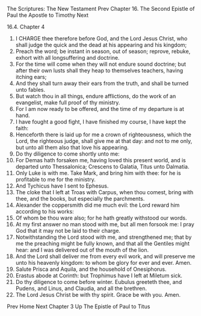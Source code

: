 The Scriptures: The New Testament
Prev
Chapter 16. The Second Epistle of Paul the Apostle to Timothy
Next

16.4. Chapter 4
1. I CHARGE thee therefore before God, and the Lord Jesus Christ, who shall judge the quick and the dead at his appearing and his kingdom;
2. Preach the word; be instant in season, out of season; reprove, rebuke, exhort with all longsuffering and doctrine.
3. For the time will come when they will not endure sound doctrine; but after their own lusts shall they heap to themselves teachers, having itching ears;
4. And they shall turn away their ears from the truth, and shall be turned unto fables.
5. But watch thou in all things, endure afflictions, do the work of an evangelist, make full proof of thy ministry.
6. For I am now ready to be offered, and the time of my departure is at hand.
7. I have fought a good fight, I have finished my course, I have kept the faith:
8. Henceforth there is laid up for me a crown of righteousness, which the Lord, the righteous judge, shall give me at that day: and not to me only, but unto all them also that love his appearing.
9. Do thy diligence to come shortly unto me:
10. For Demas hath forsaken me, having loved this present world, and is departed unto Thessalonica; Crescens to Galatia, Titus unto Dalmatia.
11. Only Luke is with me. Take Mark, and bring him with thee: for he is profitable to me for the ministry.
12. And Tychicus have I sent to Ephesus.
13. The cloke that I left at Troas with Carpus, when thou comest, bring with thee, and the books, but especially the parchments.
14. Alexander the coppersmith did me much evil: the Lord reward him according to his works:
15. Of whom be thou ware also; for he hath greatly withstood our words.
16. At my first answer no man stood with me, but all men forsook me: I pray God that it may not be laid to their charge.
17. Notwithstanding the Lord stood with me, and strengthened me; that by me the preaching might be fully known, and that all the Gentiles might hear: and I was delivered out of the mouth of the lion.
18. And the Lord shall deliver me from every evil work, and will preserve me unto his heavenly kingdom: to whom be glory for ever and ever. Amen.
19. Salute Prisca and Aquila, and the household of Onesiphorus.
20. Erastus abode at Corinth: but Trophimus have I left at Miletum sick.
21. Do thy diligence to come before winter. Eubulus greeteth thee, and Pudens, and Linus, and Claudia, and all the brethren.
22. The Lord Jesus Christ be with thy spirit. Grace be with you. Amen.

Prev
Home
Next
Chapter 3
Up
The Epistle of Paul to Titus

